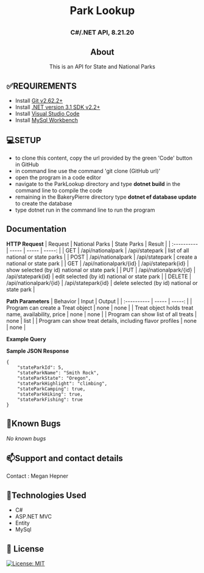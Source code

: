 # <h1 align = "center"> Park Lookup

## <h3 align = "center"> C#/.NET API,  8.21.20

## <h2 align = "center"> About

<p align = "center"> This is an API for State and National Parks

## **✅REQUIREMENTS**
* Install [Git v2.62.2+](https://git-scm.com/downloads/)
* Install [.NET version 3.1 SDK v2.2+](https://dotnet.microsoft.com/download/dotnet-core/2.2)
* Install [Visual Studio Code](https://code.visualstudio.com/)
* Install [MySql Workbench](https://www.mysql.com/products/workbench/)

## **💻SETUP**
* to clone this content, copy the url provided by the green 'Code' button in GitHub
* in command line use the command 'git clone (GitHub url)'
* open the program in a code editor
* navigate to the ParkLookup directory and type **dotnet build** in the command line to compile the code
* remaining in the BakeryPierre directory type **dotnet ef database update** to create the database
* type dotnet run in the command line to run the program


## Documentation

**HTTP Request**
| Request | National Parks | State Parks | Result |
| :---------- | ----- | ----- | -----: |
| GET | /api/nationalpark | /api/statepark | list of all national or state parks |
| POST | /api/nationalpark | /api/statepark | create a national or state park |
| GET | /api/nationalpark/{id} | /api/statepark{id} | show selected (by id) national or state park |
| PUT | /api/nationalpark/{id} | /api/statepark{id} | edit selected (by id) national or state park |
| DELETE | /api/nationalpark/{id} | /api/statepark{id} | delete selected (by id) national or state park |

**Path Parameters**
| Behavior    | Input | Output |
| :---------- | ----- | -----: |
| Program can create a Treat object | none | none |
| Treat object holds treat name, availability, price | none | none |
| Program can show list of all treats | none | list |
| Program can show treat details, including flavor profiles | none | none |

**Example Query**

**Sample JSON Response**

``` 
{
    "stateParkId": 5,
    "stateParkName": "Smith Rock",
    "stateParkState": "Oregon",
    "stateParkHighlight": "climbing",
    "stateParkCamping": true,
    "stateParkHiking": true,
    "stateParkFishing": true
}
 ```

## 🐛Known Bugs

_No known bugs_

## 📫Support and contact details

Contact : Megan Hepner

## 🔧Technologies Used

* C#
* ASP.NET MVC
* Entity
* MySql


## **📘 License**
[![License: MIT](https://img.shields.io/badge/License-MIT-yellow.svg)](https://opensource.org/licenses/MIT)
